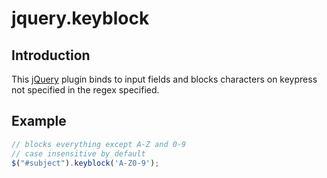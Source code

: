 # jquery.keyblock
## Introduction
This [jQuery](http://jquery.com/) plugin binds to input fields and blocks characters on keypress not specified in the regex specified.
## Example
```javascript
// blocks everything except A-Z and 0-9
// case insensitive by default
$("#subject").keyblock('A-Z0-9');
```
